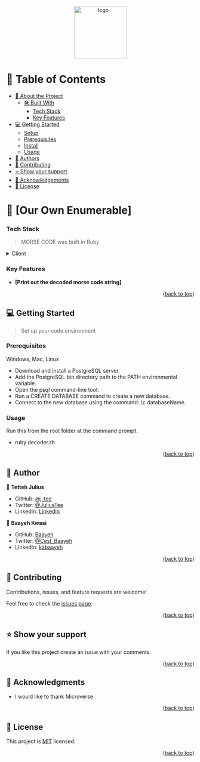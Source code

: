 
<div align="center">

  <img src="murple_logo.png" alt="logo" width="140"  height="auto" />
  <br/>

</div>

<!-- TABLE OF CONTENTS -->

# 📗 Table of Contents

- [📖 About the Project](#about-project)
  - [🛠 Built With](#built-with)
    - [Tech Stack](#tech-stack)
    - [Key Features](#key-features)
- [💻 Getting Started](#getting-started)
  - [Setup](#setup)
  - [Prerequisites](#prerequisites)
  - [Install](#install)
  - [Usage](#usage)
- [👥 Authors](#authors)
- [🤝 Contributing](#contributing)
- [⭐️ Show your support](#support)
- [🙏 Acknowledgements](#acknowledgements)
- [📝 License](#license)

<!-- PROJECT DESCRIPTION -->

# 📖 [Our Own Enumerable] <a name="about-project"></a>

<!-- > **[Vet Clinic]** is a database of animals and their health records -->
<!-- <img src='./erd.png'> -->
<!-- ## 🛠 Designed In <a name="built-with">PostgreSQL</a> -->

### Tech Stack <a name="tech-stack"></a>

> MORSE CODE was built in Ruby

<details>
  <summary>Client</summary>
  <ul>
    <li><a href="https://www.ruby-lang.org/">Ruby</a></li>
  </ul>
</details>

<!-- Features -->

### Key Features <a name="key-features"></a>

- **[Print out the decoded morse code string]**


<p align="right">(<a href="#readme-top">back to top</a>)</p>

<!-- ## 🚀 Loom video <a name="live-demo"></a> -->

<!-- > A video Explaining The app -->
<!-- - [Loom Video](https://www.loom.com/share/517e0ebbba9a4b52b5f395ad9260d862) -->

<!-- GETTING STARTED -->

## 💻 Getting Started <a name="getting-started"></a>

> Set up your code environment

### Prerequisites
<!-- Setup GitHub. -->
<!-- Install [node](https://nodejs.org/en/) -->
Windows, Mac, Linux


<!-- ### Setup -->
<!-- #### Set Up a PostgreSQL Database on Windows -->

- Download and install a PostgreSQL server.
- Add the PostgreSQL bin directory path to the PATH environmental variable.
- Open the psql command-line tool:
- Run a CREATE DATABASE command to create a new database.
- Connect to the new database using the command: \c databaseName.


### Usage
Run this from the root folder at the command prompt. 
- ruby decoder.rb


<p align="right">(<a href="#readme-top">back to top</a>)</p>

<!-- AUTHORS -->

## 👥 Author <a name="authors"></a>

👤 **Tetteh Julius**

- GitHub: [@j-tee](https://github.com/j-tee)
- Twitter: [@JuliusTee](https://twitter.com/JuliusTee)
- LinkedIn: [LinkedIn](https://linkedin.com/in/julius-tetteh)

👤 **Baayeh Kwasi**

- GitHub: [Baayeh](https://github.com/Baayeh)
- Twitter: [@Cest_Baayeh](https://twitter.com/Cest_Baayeh)
- LinkedIn: [kabaayeh](https://linkedin.com/in/kabaayeh)


<p align="right">(<a href="#readme-top">back to top</a>)</p>

<!-- CONTRIBUTING -->

## 🤝 Contributing <a name="contributing"></a>

Contributions, issues, and feature requests are welcome!

Feel free to check the [issues page](../../issues/).

<p align="right">(<a href="#readme-top">back to top</a>)</p>

<!-- SUPPORT -->

## ⭐️ Show your support <a name="support"></a>

If you like this project create an issue with your comments.

<p align="right">(<a href="#readme-top">back to top</a>)</p>

<!-- ACKNOWLEDGEMENTS -->

## 🙏 Acknowledgments <a name="acknowledgements"></a>

- I would like to thank Microverse

<p align="right">(<a href="#readme-top">back to top</a>)</p>

<!-- LICENSE -->

## 📝 License <a name="license"></a>

This project is [MIT](./LICENSE) licensed.

<p align="right">(<a href="#readme-top">back to top</a>)</p>
